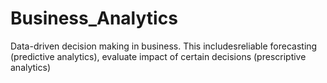 # Business_Analytics
Data-driven decision making in business.
This includesreliable forecasting (predictive analytics), evaluate impact of certain decisions (prescriptive analytics)
